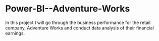 # Power-BI--Adventure-Works
In this project I will go through the business performance for the retail company, Adventure Works and conduct data analysis of their financial earnings.
